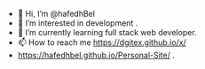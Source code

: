 - 👋 Hi, I’m @hafedhBel
- 👀 I’m interested in development .
- 🌱 I’m currently learning full stack web developer.
- 📫 How to reach me https://dgitex.github.io/x/
- https://hafedhbel.github.io/Personal-Site/ .

<!---
hafedhBel/hafedhBel is a ✨ special ✨ repository because its `README.md` (this file) appears on your GitHub profile.
You can click the Preview link to take a look at your changes.
--->
